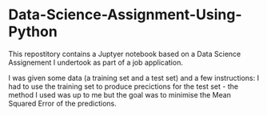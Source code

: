 # Data-Science-Assignment-Using-Python

This repostitory contains a Juptyer notebook based on a Data Science Assignement I undertook as part of a job application.

I was given some data (a training set and a test set) and a few instructions: I had to use the training set to produce precictions for the test set - the method I used was up to me but the goal was to minimise the Mean Squared Error of the predictions.
